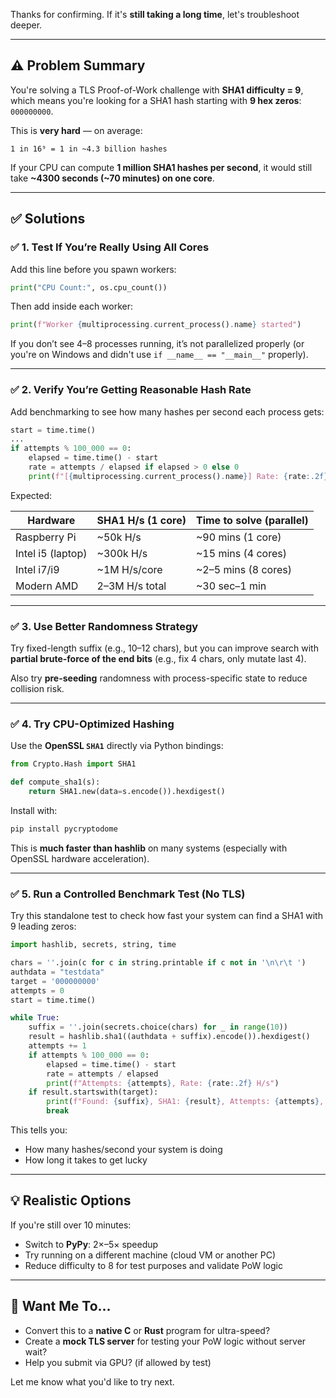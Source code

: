 Thanks for confirming. If it's **still taking a long time**, let's troubleshoot deeper.

---

## ⚠️ Problem Summary

You're solving a TLS Proof-of-Work challenge with **SHA1 difficulty = 9**, which means you're looking for a SHA1 hash starting with **9 hex zeros**: `000000000`.

This is **very hard** — on average:

```
1 in 16⁹ = 1 in ~4.3 billion hashes
```

If your CPU can compute **1 million SHA1 hashes per second**, it would still take **\~4300 seconds (\~70 minutes) on one core**.

---

## ✅ Solutions

### ✅ 1. **Test If You’re Really Using All Cores**

Add this line before you spawn workers:

```python
print("CPU Count:", os.cpu_count())
```

Then add inside each worker:

```python
print(f"Worker {multiprocessing.current_process().name} started")
```

If you don’t see 4–8 processes running, it’s not parallelized properly (or you're on Windows and didn't use `if __name__ == "__main__"` properly).

---

### ✅ 2. **Verify You’re Getting Reasonable Hash Rate**

Add benchmarking to see how many hashes per second each process gets:

```python
start = time.time()
...
if attempts % 100_000 == 0:
    elapsed = time.time() - start
    rate = attempts / elapsed if elapsed > 0 else 0
    print(f"[{multiprocessing.current_process().name}] Rate: {rate:.2f} H/s")
```

Expected:

| Hardware          | SHA1 H/s (1 core) | Time to solve (parallel) |
| ----------------- | ----------------- | ------------------------ |
| Raspberry Pi      | \~50k H/s         | \~90 mins (1 core)       |
| Intel i5 (laptop) | \~300k H/s        | \~15 mins (4 cores)      |
| Intel i7/i9       | \~1M H/s/core     | \~2–5 mins (8 cores)     |
| Modern AMD        | 2–3M H/s total    | \~30 sec–1 min           |

---

### ✅ 3. **Use Better Randomness Strategy**

Try fixed-length suffix (e.g., 10–12 chars), but you can improve search with **partial brute-force of the end bits** (e.g., fix 4 chars, only mutate last 4).

Also try **pre-seeding** randomness with process-specific state to reduce collision risk.

---

### ✅ 4. **Try CPU-Optimized Hashing**

Use the **OpenSSL `SHA1`** directly via Python bindings:

```python
from Crypto.Hash import SHA1

def compute_sha1(s):
    return SHA1.new(data=s.encode()).hexdigest()
```

Install with:

```bash
pip install pycryptodome
```

This is **much faster than hashlib** on many systems (especially with OpenSSL hardware acceleration).

---

### ✅ 5. **Run a Controlled Benchmark Test (No TLS)**

Try this standalone test to check how fast your system can find a SHA1 with 9 leading zeros:

```python
import hashlib, secrets, string, time

chars = ''.join(c for c in string.printable if c not in '\n\r\t ')
authdata = "testdata"
target = '000000000'
attempts = 0
start = time.time()

while True:
    suffix = ''.join(secrets.choice(chars) for _ in range(10))
    result = hashlib.sha1((authdata + suffix).encode()).hexdigest()
    attempts += 1
    if attempts % 100_000 == 0:
        elapsed = time.time() - start
        rate = attempts / elapsed
        print(f"Attempts: {attempts}, Rate: {rate:.2f} H/s")
    if result.startswith(target):
        print(f"Found: {suffix}, SHA1: {result}, Attempts: {attempts}, Time: {time.time() - start:.2f}s")
        break
```

This tells you:

* How many hashes/second your system is doing
* How long it takes to get lucky

---

## 💡 Realistic Options

If you're still over 10 minutes:

* Switch to **PyPy**: 2×–5× speedup
* Try running on a different machine (cloud VM or another PC)
* Reduce difficulty to 8 for test purposes and validate PoW logic

---

## 🚀 Want Me To...

* Convert this to a **native C** or **Rust** program for ultra-speed?
* Create a **mock TLS server** for testing your PoW logic without server wait?
* Help you submit via GPU? (if allowed by test)

Let me know what you'd like to try next.
